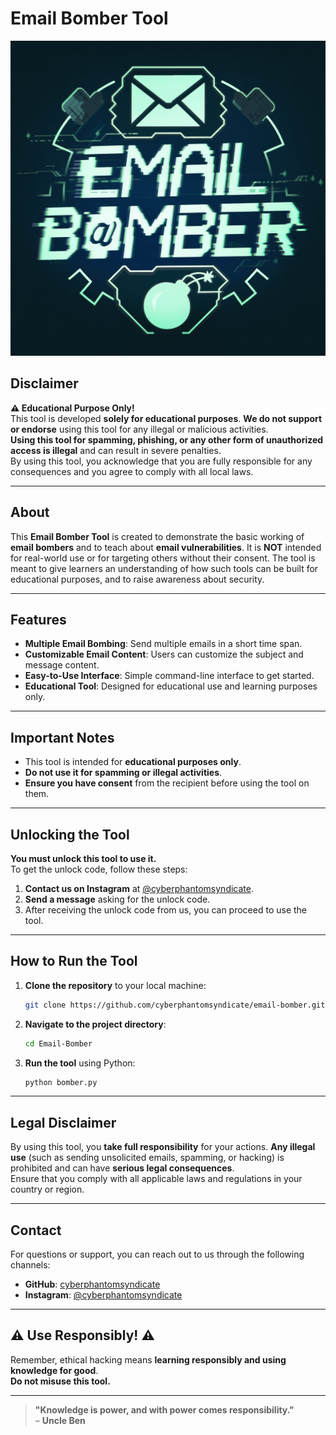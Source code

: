 # **Email Bomber Tool**  
![Email Bomber Banner](logo.jpeg)  

## **Disclaimer**  
**⚠️ Educational Purpose Only!**  
This tool is developed **solely for educational purposes**. **We do not support or endorse** using this tool for any illegal or malicious activities.  
**Using this tool for spamming, phishing, or any other form of unauthorized access is illegal** and can result in severe penalties.  
By using this tool, you acknowledge that you are fully responsible for any consequences and you agree to comply with all local laws.

---

## **About**  
This **Email Bomber Tool** is created to demonstrate the basic working of **email bombers** and to teach about **email vulnerabilities**. It is **NOT** intended for real-world use or for targeting others without their consent. The tool is meant to give learners an understanding of how such tools can be built for educational purposes, and to raise awareness about security.

---

## **Features**  
- **Multiple Email Bombing**: Send multiple emails in a short time span.
- **Customizable Email Content**: Users can customize the subject and message content.
- **Easy-to-Use Interface**: Simple command-line interface to get started.
- **Educational Tool**: Designed for educational use and learning purposes only.

---

## **Important Notes**  
- This tool is intended for **educational purposes only**.  
- **Do not use it for spamming or illegal activities**.  
- **Ensure you have consent** from the recipient before using the tool on them.

---

## **Unlocking the Tool**  
**You must unlock this tool to use it.**  
To get the unlock code, follow these steps:

1. **Contact us on Instagram** at [@cyberphantomsyndicate](https://instagram.com/cyberphantomsyndicate).
2. **Send a message** asking for the unlock code.
3. After receiving the unlock code from us, you can proceed to use the tool.

---

## **How to Run the Tool**  
1. **Clone the repository** to your local machine:

    ```bash
    git clone https://github.com/cyberphantomsyndicate/email-bomber.git
    ```

2. **Navigate to the project directory**:

    ```bash
    cd Email-Bomber
    ```

3. **Run the tool** using Python:

    ```bash
    python bomber.py
    ```

---

## **Legal Disclaimer**  
By using this tool, you **take full responsibility** for your actions. **Any illegal use** (such as sending unsolicited emails, spamming, or hacking) is prohibited and can have **serious legal consequences**.  
Ensure that you comply with all applicable laws and regulations in your country or region.

---

## **Contact**  
For questions or support, you can reach out to us through the following channels:

- **GitHub**: [cyberphantomsyndicate](https://github.com/cyberphantomsyndicate)
- **Instagram**: [@cyberphantomsyndicate](https://instagram.com/cyberphantomsyndicate)

---

## **⚠️ Use Responsibly! ⚠️**  
Remember, ethical hacking means **learning responsibly and using knowledge for good**.  
**Do not misuse this tool.**

---

> **"Knowledge is power, and with power comes responsibility."**  
– **Uncle Ben**
